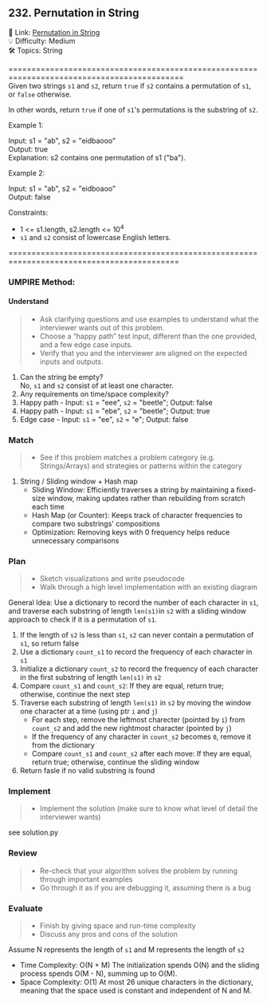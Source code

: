 ## 232. Pernutation in String
🔗  Link: [Pernutation in String](https://leetcode.com/problems/permutation-in-string/description/)<br>
💡 Difficulty: Medium<br>
🛠️ Topics: String<br>

============================================================================================<br>
Given two strings `s1` and `s2`, return `true` if `s2` contains a permutation of `s1`, or `false` otherwise.

In other words, return `true` if one of `s1`'s permutations is the substring of `s2`.<br>

 

Example 1:<br>

Input: s1 = "ab", s2 = "eidbaooo"<br>
Output: true<br>
Explanation: s2 contains one permutation of s1 ("ba").<br>

Example 2:<br>

Input: s1 = "ab", s2 = "eidboaoo"<br>
Output: false<br>
 

Constraints:<br>

- 1 <= s1.length, s2.length <= 10<sup>4</sup>
- `s1` and `s2` consist of lowercase English letters.

===========================================================================================<br>
### UMPIRE Method:
#### Understand

> - Ask clarifying questions and use examples to understand what the interviewer wants out of this problem.
> - Choose a “happy path” test input, different than the one provided, and a few edge case inputs. 
> - Verify that you and the interviewer are aligned on the expected inputs and outputs.
1. Can the string be empty?<br>
   No, `s1` and `s2` consist of at least one character.<br>
2. Any requirements on time/space complexity?<br>
3. Happy path - Input: `s1` = "eee", `s2` = "beetle"; Output: false
4. Happy path - Input: `s1` = "ebe", `s2` = "beetle"; Output: true
5. Edge case - Input: `s1` = "ee", `s2` = "e"; Output: false

### Match
> - See if this problem matches a problem category (e.g. Strings/Arrays) and strategies or patterns within the category
1. String / Sliding window + Hash map
   - Sliding Window: Efficiently traverses a string by maintaining a fixed-size window, making updates rather than rebuilding from scratch each time
   - Hash Map (or Counter): Keeps track of character frequencies to compare two substrings' compositions
   - Optimization: Removing keys with 0 frequency helps reduce unnecessary comparisons

   
### Plan
> - Sketch visualizations and write pseudocode
> - Walk through a high level implementation with an existing diagram

General Idea: Use a dictionary to record the number of each character in `s1`, and traverse each substring of length `len(s1)`in `s2` with a sliding window approach to check if it is a permutation of `s1`.<br>

1) If the length of `s2` is less than `s1`, `s2` can never contain a permutation of `s1`, so return false
2) Use a dictionary `count_s1` to record the frequency of each character in `s1`
3) Initialize a dictionary `count_s2` to record the frequency of each character in the first substring of length `len(s1)` in `s2` 
4) Compare `count_s1` and `count_s2`: If they are equal, return true; otherwise, continue the next step
5) Traverse each substring of length `len(s1)` in `s2` by moving the window one character at a time (using ptr `i` and `j`)
   - For each step, remove the leftmost charecter (pointed by `i`) from `count_s2` and add the new rightmost character (pointed by `j`)
   - If the frequency of any character in `count_s2` becomes `0`, remove it from the dictionary 
   - Compare `count_s1` and `count_s2` after each move: If they are equal, return true; otherwise, continue the sliding window
6) Return fasle if no valid substring is found
    
### Implement
> - Implement the solution (make sure to know what level of detail the interviewer wants)

see solution.py

### Review
> - Re-check that your algorithm solves the problem by running through important examples
> - Go through it as if you are debugging it, assuming there is a bug
### Evaluate
> - Finish by giving space and run-time complexity
> - Discuss any pros and cons of the solution

Assume N represents the length of `s1` and M represents the length of `s2`

- Time Complexity: O(N + M)
  The initialization spends O(N) and the sliding process spends O(M - N), summing up to O(M).
- Space Complexity: O(1)
  At most 26 unique characters in the dictionary, meaning that the space used is constant and independent of N and M.
  
